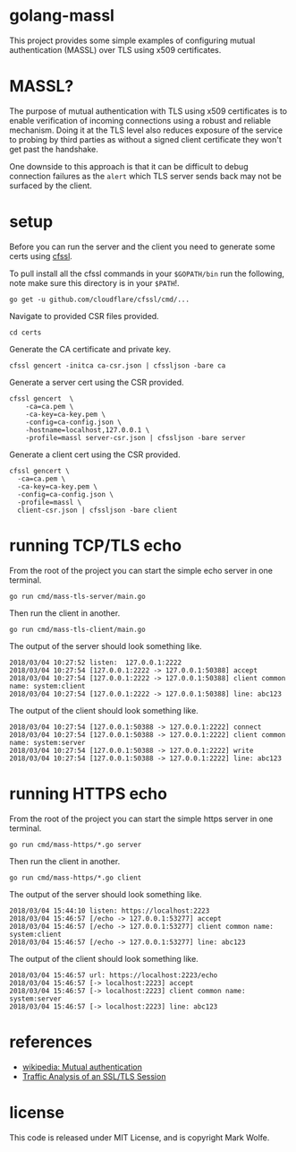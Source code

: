 # golang-massl

This project provides some simple examples of configuring mutual authentication (MASSL) over TLS using x509 certificates.

# MASSL?

The purpose of mutual authentication with TLS using x509 certificates is to enable verification of incoming connections using a robust and reliable mechanism. Doing it at the TLS level also reduces exposure of the service to probing by third parties as without a signed client certificate they won't get past the handshake.

One downside to this approach is that it can be difficult to debug connection failures as the `alert` which TLS server sends back may not be surfaced by the client.

# setup 

Before you can run the server and the client you need to generate some certs using [cfssl](https://github.com/cloudflare/cfssl).

To pull install all the cfssl commands in your `$GOPATH/bin` run the following, note make sure this directory is in your `$PATH`!.

```
go get -u github.com/cloudflare/cfssl/cmd/...
```

Navigate to provided CSR files provided.

```
cd certs
```

Generate the CA certificate and private key.

```
cfssl gencert -initca ca-csr.json | cfssljson -bare ca
```

Generate a server cert using the CSR provided.

```
cfssl gencert  \
    -ca=ca.pem \
    -ca-key=ca-key.pem \
    -config=ca-config.json \
    -hostname=localhost,127.0.0.1 \
    -profile=massl server-csr.json | cfssljson -bare server
```

Generate a client cert using the CSR provided.

```
cfssl gencert \
  -ca=ca.pem \
  -ca-key=ca-key.pem \
  -config=ca-config.json \
  -profile=massl \
  client-csr.json | cfssljson -bare client
```

# running TCP/TLS echo

From the root of the project you can start the simple echo server in one terminal.

```
go run cmd/mass-tls-server/main.go
```

Then run the client in another.

```
go run cmd/mass-tls-client/main.go
```

The output of the server should look something like.

```
2018/03/04 10:27:52 listen:  127.0.0.1:2222
2018/03/04 10:27:54 [127.0.0.1:2222 -> 127.0.0.1:50388] accept
2018/03/04 10:27:54 [127.0.0.1:2222 -> 127.0.0.1:50388] client common name: system:client
2018/03/04 10:27:54 [127.0.0.1:2222 -> 127.0.0.1:50388] line: abc123
```

The output of the client should look something like.

```
2018/03/04 10:27:54 [127.0.0.1:50388 -> 127.0.0.1:2222] connect
2018/03/04 10:27:54 [127.0.0.1:50388 -> 127.0.0.1:2222] client common name: system:server
2018/03/04 10:27:54 [127.0.0.1:50388 -> 127.0.0.1:2222] write
2018/03/04 10:27:54 [127.0.0.1:50388 -> 127.0.0.1:2222] line: abc123
```

# running HTTPS echo

From the root of the project you can start the simple https server in one terminal.

```
go run cmd/mass-https/*.go server
```

Then run the client in another.

```
go run cmd/mass-https/*.go client
```

The output of the server should look something like.

```
2018/03/04 15:44:10 listen: https://localhost:2223
2018/03/04 15:46:57 [/echo -> 127.0.0.1:53277] accept
2018/03/04 15:46:57 [/echo -> 127.0.0.1:53277] client common name: system:client
2018/03/04 15:46:57 [/echo -> 127.0.0.1:53277] line: abc123
```

The output of the client should look something like.

```
2018/03/04 15:46:57 url: https://localhost:2223/echo
2018/03/04 15:46:57 [-> localhost:2223] accept
2018/03/04 15:46:57 [-> localhost:2223] client common name: system:server
2018/03/04 15:46:57 [-> localhost:2223] line: abc123
```


# references

* [wikipedia: Mutual authentication](https://en.wikipedia.org/wiki/Mutual_authentication)
* [Traffic Analysis of an SSL/TLS Session](http://blog.fourthbit.com/2014/12/23/traffic-analysis-of-an-ssl-slash-tls-session)

# license
This code is released under MIT License, and is copyright Mark Wolfe.  